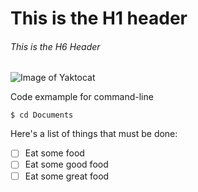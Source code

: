 # This is the H1 header
###### This is the H6 Header


![Image of Yaktocat](https://octodex.github.com/images/yaktocat.png)


Code exmample for command-line
```
$ cd Documents
```


Here's a list of things that must be done:
- [ ] Eat some food
- [ ] Eat some good food
- [ ] Eat some great food
